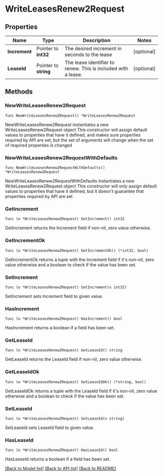 # WriteLeasesRenew2Request


## Properties

Name | Type | Description | Notes
------------ | ------------- | ------------- | -------------
**Increment** | Pointer to **int32** | The desired increment in seconds to the lease | [optional] 
**LeaseId** | Pointer to **string** | The lease identifier to renew. This is included with a lease. | [optional] 



## Methods


### NewWriteLeasesRenew2Request

`func NewWriteLeasesRenew2Request() *WriteLeasesRenew2Request`

NewWriteLeasesRenew2Request instantiates a new WriteLeasesRenew2Request object
This constructor will assign default values to properties that have it defined,
and makes sure properties required by API are set, but the set of arguments
will change when the set of required properties is changed

### NewWriteLeasesRenew2RequestWithDefaults

`func NewWriteLeasesRenew2RequestWithDefaults() *WriteLeasesRenew2Request`

NewWriteLeasesRenew2RequestWithDefaults instantiates a new WriteLeasesRenew2Request object
This constructor will only assign default values to properties that have it defined,
but it doesn't guarantee that properties required by API are set


### GetIncrement

`func (o *WriteLeasesRenew2Request) GetIncrement() int32`

GetIncrement returns the Increment field if non-nil, zero value otherwise.

### GetIncrementOk

`func (o *WriteLeasesRenew2Request) GetIncrementOk() (*int32, bool)`

GetIncrementOk returns a tuple with the Increment field if it's non-nil, zero value otherwise
and a boolean to check if the value has been set.

### SetIncrement

`func (o *WriteLeasesRenew2Request) SetIncrement(v int32)`

SetIncrement sets Increment field to given value.


### HasIncrement

`func (o *WriteLeasesRenew2Request) HasIncrement() bool`

HasIncrement returns a boolean if a field has been set.




### GetLeaseId

`func (o *WriteLeasesRenew2Request) GetLeaseId() string`

GetLeaseId returns the LeaseId field if non-nil, zero value otherwise.

### GetLeaseIdOk

`func (o *WriteLeasesRenew2Request) GetLeaseIdOk() (*string, bool)`

GetLeaseIdOk returns a tuple with the LeaseId field if it's non-nil, zero value otherwise
and a boolean to check if the value has been set.

### SetLeaseId

`func (o *WriteLeasesRenew2Request) SetLeaseId(v string)`

SetLeaseId sets LeaseId field to given value.


### HasLeaseId

`func (o *WriteLeasesRenew2Request) HasLeaseId() bool`

HasLeaseId returns a boolean if a field has been set.









[[Back to Model list]](../README.md#documentation-for-models) [[Back to API list]](../README.md#documentation-for-api-endpoints) [[Back to README]](../README.md)


